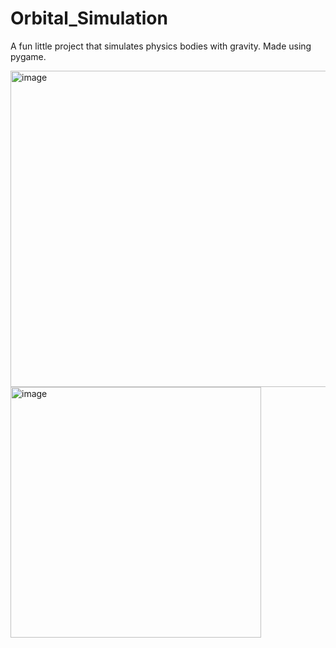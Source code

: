 # Orbital_Simulation
A fun little project that simulates physics bodies with gravity.
Made using pygame.

<img width="506" alt="image" src="https://github.com/fprimeaight/Orbital_Simulation/assets/106728033/9d24e276-3b72-4107-955b-52e6c50c0317">
<img width="401" alt="image" src="https://github.com/fprimeaight/Orbital_Simulation/assets/106728033/ae28d6e3-ae47-41cc-b039-818627562c47">
